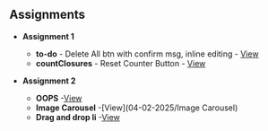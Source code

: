 ## Assignments

- **Assignment 1**  
  - **to-do** - Delete All btn with confirm msg, inline editing - [View](to-do/README.md)  
  - **countClosures** - Reset Counter Button - [View](countClosures/)

- **Assignment 2**
  - **OOPS** -[View](04-02-2025/oops)
  - **Image Carousel** -[View](04-02-2025/Image Carousel)
  - **Drag and drop li** -[View](https://github.com/YashodhanDevdhar/bits-training/tree/c47d9b668125e85996826b591f9b18bef24903eb/04-02-2025/drag%20and%20drop%20ul%20li)
